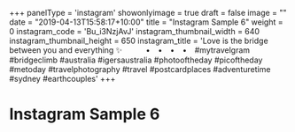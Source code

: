 +++
panelType                   = 'instagram'
showonlyimage = true
draft = false
image = ""
date = "2019-04-13T15:58:17+10:00"
title = "Instagram Sample 6"
weight = 0
instagram_code              = 'Bu_i3NzjAvJ'
instagram_thumbnail_width   = 640
instagram_thumbnail_height  = 650
instagram_title             = 'Love is the bridge between you and everything ✨⠀ ⠀ ⠀ •⠀ •⠀ •⠀ •⠀ #mytravelgram #bridgeclimb #australia #igersaustralia #photooftheday #picoftheday #metoday #travelphotography #travel #postcardplaces #adventuretime #sydney #earthcouples'
+++

# Instagram Sample 6

